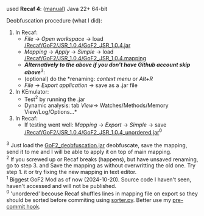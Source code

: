 used **Recaf 4**: ([manual](https://github.com/Col-E/Recaf-Launcher/blob/master/MANUAL.md)) Java 22+ 64-bit

Deobfuscation procedure (what I did):

1. In Recaf:
      - *File* -> *Open workspace* -> load [/Recaf/GoF2/JSR_1.0.4/GoF2_JSR_1.0.4.jar](/Recaf/GoF2/JSR_1.0.4/GoF2_JSR_1.0.4.jar)
      - *Mapping* -> *Apply* -> *Simple* -> load [/Recaf/GoF2/JSR_1.0.4/GoF2_JSR_1.0.4.mapping](/Recaf/GoF2/JSR_1.0.4/GoF2_JSR_1.0.4.mapping)
      - ***Alternatively to the above if you don't have Github account skip above***<sup>3</sup>: 
      - (optional) do the *renaming: *context menu* or *Alt+R* 
      - *File* -> *Export application* -> save as a .jar file
2. In KEmulator:
    - Test<sup>2</sup> by running the .jar
    - Dynamic analysis:  tab *View*-> Watches/Methods/Memory View/Log/Options...*
3. In Recaf:
    - If testing went well: *Mapping* -> *Export* -> *Simple* -> save [/Recaf/GoF2/JSR_1.0.4/GoF2_JSR_1.0.4_unordered.jar](/Recaf/GoF2_JSR_1.0.4_unordered.mapping)<sup>0</sup>

<sup>3</sup> Just load the [GoF2_deobfuscation.jar](/Recaf/GoF2/JSR_1.0.4/GoF2_deobfuscation.jar) deobfuscate, save the mapping, send it to me and I will be able to apply it on top of main mapping. \
<sup>2</sup> If you screwed up or Recaf breaks (happens), but have unsaved renaming, go to step 3. and Save the mapping as without overwritting the old one. Try step 1. it or try fixing the new mapping in text editor.\
<sup>1</sup> Biggest GoF2 Mod as of now (2024-10-20). Source code I haven't seen, haven't accessed and will not be published. \
<sup>0</sup> 'unordered' becouse Recaf shuffles lines in mapping file on export so they should be sorted before commiting using [sorter.py](/extras/sorter/sorter.py). Better use my [pre-commit hook](/extras/hooks/pre-commit).